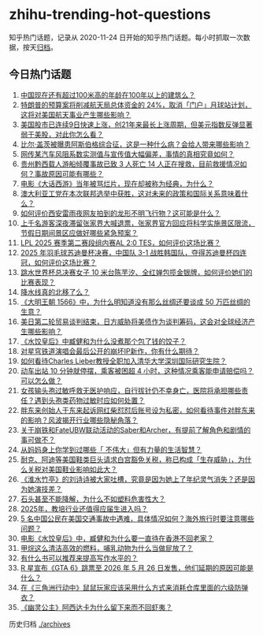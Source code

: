 # zhihu-trending-hot-questions

知乎热门话题，记录从 2020-11-24
日开始的知乎热门话题。每小时抓取一次数据，按天[归档](./archives)。

## 今日热门话题

<!-- BEGIN -->
<!-- 最后更新时间 Mon May 05 2025 01:00:26 GMT+0800 (China Standard Time) -->

1. [中国现在还有超过100米高的年龄在100年以上的建筑么？](https://www.zhihu.com/question/1896573113350734300)
1. [特朗普的预算案将削减航天局总体资金的 24%，取消「门户」月球站计划，这将对美国航天事业产生哪些影响？](https://www.zhihu.com/question/1902086135531959300)
1. [美国股市已连续9日快速上涨，创21年来最长上涨周期，但美元指数反弹显著弱于美股，对此你怎么看？](https://www.zhihu.com/question/1902020755631375000)
1. [比尔·盖茨被曝患阿斯伯格综合征，这是一种什么病？会给人带来哪些影响？](https://www.zhihu.com/question/1901715604848731000)
1. [网传某汽车风阻系数实测值与宣传值大幅偏差，事情的真相究竟如何？](https://www.zhihu.com/question/1902117958920169000)
1. [贵州黔西载人游船倾覆事故已致 3 人死亡 14 人正在搜救，目前救援情况如何？事故原因可能有哪些？](https://www.zhihu.com/question/1902447602831685000)
1. [电影《大话西游》当年被骂烂片，现在却被称为经典，为什么？](https://www.zhihu.com/question/301436943)
1. [澳大利亚工党在本次联邦选举中获胜，这对未来的政策和国际关系意味着什么？](https://www.zhihu.com/question/1902095569943496400)
1. [如何评价西安雷雨夜网友拍到的龙形不明飞行物？这可能是什么？](https://www.zhihu.com/question/1902077505088787000)
1. [上千名游客深夜滞留张家界大喊退票，张家界官方回应将科学实施景区限流，节假日期间景区应做好哪些紧急预案？](https://www.zhihu.com/question/1902064820200630000)
1. [LPL 2025 赛季第二赛段组内赛AL 2:0 TES，如何评价这场比赛？](https://www.zhihu.com/question/1902451547134231600)
1. [2025 年羽毛球苏迪曼杯决赛，中国队 3-1 战胜韩国队，夺得苏迪曼杯四连冠，如何评价这场比赛？](https://www.zhihu.com/question/1902397701108232400)
1. [跳水世界杯总决赛女子 10 米台陈芋汐、全红婵包揽金银牌，如何评价她们的比赛表现？](https://www.zhihu.com/question/1902073180283166700)
1. [降水线真的北移了么？](https://www.zhihu.com/question/658045420)
1. [《大明王朝 1566》中，为什么明知道没有那么丝绸还要谈成 50 万匹丝绸的生意？](https://www.zhihu.com/question/1900988804141133800)
1. [美日第二轮贸易谈判结束，日方威胁将美债作为谈判筹码，这会对全球经济产生哪些影响？](https://www.zhihu.com/question/1901685589742434000)
1. [《水饺皇后》中臧健和为什么没煮那个包了钱的饺子？](https://www.zhihu.com/question/1900902930946725400)
1. [对星穹铁道演唱会最后公开的崩坏IP新作，你有什么期待？](https://www.zhihu.com/question/1902110506426282000)
1. [如何看待Charles Lieber教授全职加入清华大学深圳国际研究生院？](https://www.zhihu.com/question/1901411947011872800)
1. [动车出站 10 分钟就停摆，乘客被困超 4 小时，这种情况乘客能申请赔偿吗？可以怎么做？](https://www.zhihu.com/question/1901841268029503200)
1. [女孩输头孢过敏呼救无医护响应，自行拔针仍不幸身亡，医院将承担哪些责任？遇到头孢类药物过敏时应如何处置？](https://www.zhihu.com/question/1902131967346043000)
1. [胖东来创始人于东来起诉网红柴怼怼后账号设为私密，如何看待事件对胖东来的影响？风波揭开行业哪些隐秘角落？](https://www.zhihu.com/question/1902050933308892400)
1. [关于崩铁和FateUBW联动活动的Saber和Archer，有提前了解角色和剧情的事可做不？](https://www.zhihu.com/question/1902148021543731500)
1. [从妈妈身上你学到过哪些「 不伟大」但有力量的生活智慧？](https://www.zhihu.com/question/1899915398507360500)
1. [耐克、阿迪等美国鞋类巨头请求白宫豁免关税，称已构成「生存威胁」，为什么关税对美国鞋业影响如此大？](https://www.zhihu.com/question/1901928675697451000)
1. [《淮水竹亭》的刘诗诗被大家吐槽，究竟是因为她上了年纪灵气消失？还是因为她演技差？](https://www.zhihu.com/question/1901643134993170700)
1. [石头甚至不能降解，为什么不如塑料危害性大？](https://www.zhihu.com/question/1890847255059231000)
1. [2025年，教培行业还值得应届生进入吗？](https://www.zhihu.com/question/13089912739)
1. [5 名中国公民在美国交通事故中遇难，具体情况如何？海外旅行时要注意哪些问题？](https://www.zhihu.com/question/1901972704317367600)
1. [电影《水饺皇后》中，臧健和为什么要一直待在香港不回老家？](https://www.zhihu.com/question/1900902930783139300)
1. [甲烷这么清洁高效的燃料，哺乳动物为什么当做屁放了？](https://www.zhihu.com/question/1901772320437176300)
1. [有什么书可以推荐来提高写作水平的？](https://www.zhihu.com/question/11935537078)
1. [R 星宣布《GTA 6》跳票至 2026 年 5 月 26 日发售，他们延期的原因可能是什么？](https://www.zhihu.com/question/1901729759567783400)
1. [在《三角洲行动中》鼠鼠玩家应该采用什么方式来消耗仓库里面的六级防弹衣？](https://www.zhihu.com/question/1900940869760185600)
1. [《幽灵公主》阿西达卡为什么留下来而不回虾夷？](https://www.zhihu.com/question/1901261663992284700)

<!-- END -->

历史归档 [./archives](./archives)
